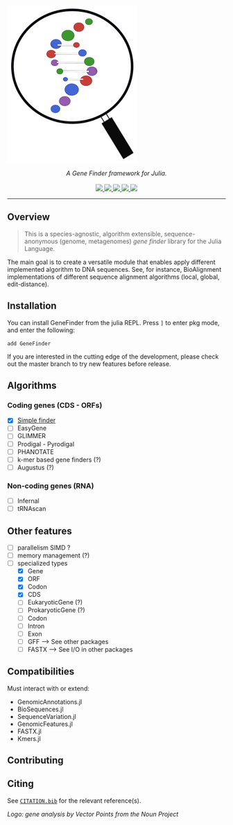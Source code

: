 
<img src="../assets/logo.svg" data-fig-align="center" />

<p align="center">
  <i>A Gene Finder framework for Julia.</i><br/><br/>
  <a href="https://www.repostatus.org/#wip">
    <img src="https://www.repostatus.org/badges/latest/wip.svg">
  </a>
  <a href="https://camilogarciabotero.github.io/GeneFinder.jl/dev/">
    <img src="https://img.shields.io/badge/documentation-online-blue.svg?logo=Julia&logoColor=white">
  </a>
  <a href="https://app.travis-ci.com/camilogarciabotero/GeneFinder.jl">
    <img src="https://app.travis-ci.com/camilogarciabotero/GeneFinder.jl.svg?branch=main">
   <a href="https://github.com/camilogarciabotero/GeneFinder.jl/actions/workflows/CI.yml">
    <img src="https://github.com/camilogarciabotero/GeneFinder.jl/actions/workflows/CI.yml/badge.svg">
  <a href="https://github.com/camilogarciabotero/GeneFinder.jl/blob/main/LICENSE">
    <img src="https://img.shields.io/badge/license-MIT-green.svg">
  </a>
  </a>
</p>

------------------------------------------------------------------------

## Overview

> This is a species-agnostic, algorithm extensible, sequence-anonymous
> (genome, metagenomes) *gene finder* library for the Julia Language.

The main goal is to create a versatile module that enables apply
different implemented algorithm to DNA sequences. See, for instance,
BioAlignment implementations of different sequence alignment algorithms
(local, global, edit-distance).

## Installation

You can install GeneFinder from the julia REPL. Press `]` to enter pkg
mode, and enter the following:

    add GeneFinder

If you are interested in the cutting edge of the development, please
check out the master branch to try new features before release.

## Algorithms

### Coding genes (CDS - ORFs)

-   ☒ [Simple
    finder](https://camilogarciabotero.github.io/GeneFinder.jl/dev/simplefinder/)
-   ☐ EasyGene
-   ☐ GLIMMER
-   ☐ Prodigal - Pyrodigal
-   ☐ PHANOTATE
-   ☐ k-mer based gene finders (?)
-   ☐ Augustus (?)

### Non-coding genes (RNA)

-   ☐ Infernal
-   ☐ tRNAscan

## Other features

-   ☐ parallelism SIMD ?
-   ☐ memory management (?)
-   ☐ specialized types
    -   ☒ Gene
    -   ☒ ORF
    -   ☒ Codon
    -   ☒ CDS
    -   ☐ EukaryoticGene (?)
    -   ☐ ProkaryoticGene (?)
    -   ☐ Codon
    -   ☐ Intron
    -   ☐ Exon
    -   ☐ GFF –\> See other packages
    -   ☐ FASTX –\> See I/O in other packages

## Compatibilities

Must interact with or extend:

-   GenomicAnnotations.jl
-   BioSequences.jl
-   SequenceVariation.jl
-   GenomicFeatures.jl
-   FASTX.jl
-   Kmers.jl

## Contributing

## Citing

See [`CITATION.bib`](CITATION.bib) for the relevant reference(s).

*Logo: gene analysis by Vector Points from the Noun Project*
